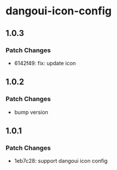 # dangoui-icon-config

## 1.0.3

### Patch Changes

- 6142f49: fix: update icon

## 1.0.2

### Patch Changes

- bump version

## 1.0.1

### Patch Changes

- 1eb7c28: support dangoui icon config
